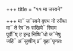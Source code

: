 +++
title = "११ मा जस्वने"

+++
मा᳓ ज᳓स्वने वृषभ नो ररीथा  
मा᳓ ते रेव᳓तः सखिये᳓ रिषाम  
पूर्वी᳓ष् ट इन्द्र निष्षि᳓धो ज᳓नेषु  
जहि᳓ अ᳓सुष्वीन् प्र᳓ वृहा᳓पृणतः